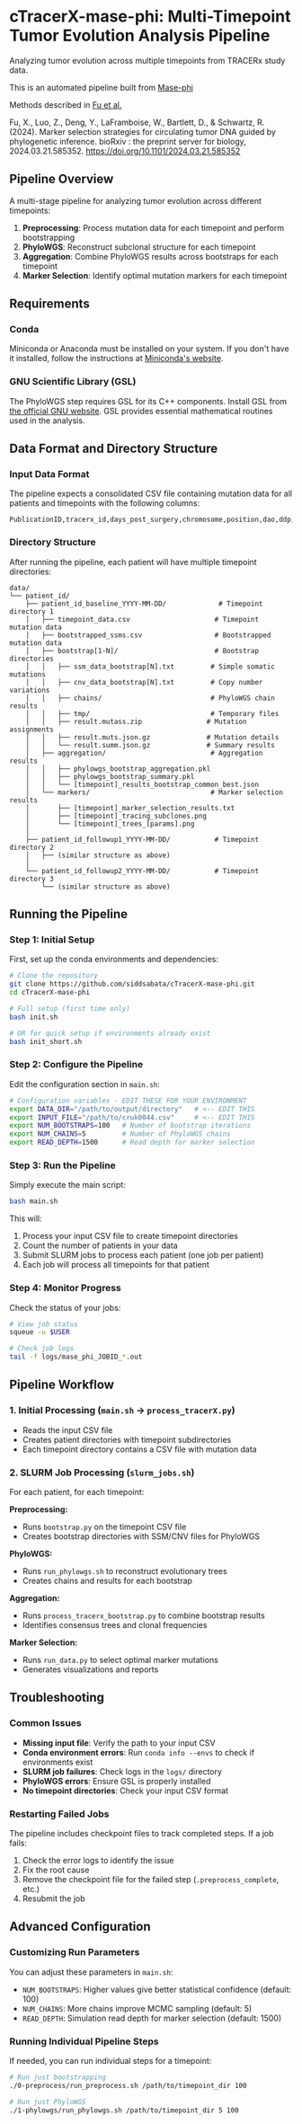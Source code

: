 # cTracerX-mase-phi: Multi-Timepoint Tumor Evolution Analysis Pipeline

Analyzing tumor evolution across multiple timepoints from TRACERx study data.

This is an automated pipeline built from [Mase-phi](https://github.com/CMUSchwartzLab/Mase-phi)

Methods described in [Fu et al.](https://pubmed.ncbi.nlm.nih.gov/38586041/)

Fu, X., Luo, Z., Deng, Y., LaFramboise, W., Bartlett, D., & Schwartz, R. (2024). Marker selection strategies for circulating tumor DNA guided by phylogenetic inference. bioRxiv : the preprint server for biology, 2024.03.21.585352. https://doi.org/10.1101/2024.03.21.585352

## Pipeline Overview

A multi-stage pipeline for analyzing tumor evolution across different timepoints:
1. **Preprocessing**: Process mutation data for each timepoint and perform bootstrapping
2. **PhyloWGS**: Reconstruct subclonal structure for each timepoint
3. **Aggregation**: Combine PhyloWGS results across bootstraps for each timepoint
4. **Marker Selection**: Identify optimal mutation markers for each timepoint

## Requirements

### Conda
Miniconda or Anaconda must be installed on your system. If you don't have it installed, follow the instructions at [Miniconda's website](https://docs.conda.io/en/latest/miniconda.html).

### GNU Scientific Library (GSL)
The PhyloWGS step requires GSL for its C++ components. Install GSL from [the official GNU website](https://www.gnu.org/software/gsl/). GSL provides essential mathematical routines used in the analysis.

## Data Format and Directory Structure

### Input Data Format
The pipeline expects a consolidated CSV file containing mutation data for all patients and timepoints with the following columns:
```
PublicationID,tracerx_id,days_post_surgery,chromosome,position,dao,ddp,daf,gene_name,exonic.func,is_tree_clone,DriverMut
```

### Directory Structure
After running the pipeline, each patient will have multiple timepoint directories:
```
data/
└── patient_id/
    ├── patient_id_baseline_YYYY-MM-DD/             # Timepoint directory 1
    │   ├── timepoint_data.csv                     # Timepoint mutation data
    │   ├── bootstrapped_ssms.csv                  # Bootstrapped mutation data
    │   ├── bootstrap[1-N]/                        # Bootstrap directories
    │   │   ├── ssm_data_bootstrap[N].txt         # Simple somatic mutations
    │   │   ├── cnv_data_bootstrap[N].txt         # Copy number variations
    │   │   ├── chains/                           # PhyloWGS chain results
    │   │   ├── tmp/                              # Temporary files
    │   │   ├── result.mutass.zip                # Mutation assignments
    │   │   ├── result.muts.json.gz              # Mutation details
    │   │   └── result.summ.json.gz              # Summary results
    │   ├── aggregation/                          # Aggregation results
    │   │   ├── phylowgs_bootstrap_aggregation.pkl
    │   │   ├── phylowgs_bootstrap_summary.pkl
    │   │   └── [timepoint]_results_bootstrap_common_best.json
    │   └── markers/                              # Marker selection results
    │       ├── [timepoint]_marker_selection_results.txt
    │       ├── [timepoint]_tracing_subclones.png
    │       └── [timepoint]_trees_[params].png
    │
    ├── patient_id_followup1_YYYY-MM-DD/           # Timepoint directory 2
    │   ├── (similar structure as above)
    │
    └── patient_id_followup2_YYYY-MM-DD/           # Timepoint directory 3
        └── (similar structure as above)
```

## Running the Pipeline

### Step 1: Initial Setup
First, set up the conda environments and dependencies:
```bash
# Clone the repository
git clone https://github.com/siddsabata/cTracerX-mase-phi.git
cd cTracerX-mase-phi

# Full setup (first time only)
bash init.sh

# OR for quick setup if environments already exist
bash init_short.sh
```

### Step 2: Configure the Pipeline
Edit the configuration section in `main.sh`:
```bash
# Configuration variables - EDIT THESE FOR YOUR ENVIRONMENT
export DATA_DIR="/path/to/output/directory"   # <-- EDIT THIS
export INPUT_FILE="/path/to/cruk0044.csv"     # <-- EDIT THIS
export NUM_BOOTSTRAPS=100   # Number of bootstrap iterations
export NUM_CHAINS=5         # Number of PhyloWGS chains
export READ_DEPTH=1500      # Read depth for marker selection
```

### Step 3: Run the Pipeline
Simply execute the main script:
```bash
bash main.sh
```

This will:
1. Process your input CSV file to create timepoint directories
2. Count the number of patients in your data
3. Submit SLURM jobs to process each patient (one job per patient)
4. Each job will process all timepoints for that patient

### Step 4: Monitor Progress
Check the status of your jobs:
```bash
# View job status
squeue -u $USER

# Check job logs
tail -f logs/mase_phi_JOBID_*.out
```

## Pipeline Workflow

### 1. Initial Processing (`main.sh` → `process_tracerX.py`)
- Reads the input CSV file 
- Creates patient directories with timepoint subdirectories
- Each timepoint directory contains a CSV file with mutation data

### 2. SLURM Job Processing (`slurm_jobs.sh`)
For each patient, for each timepoint:

**Preprocessing:**
- Runs `bootstrap.py` on the timepoint CSV file
- Creates bootstrap directories with SSM/CNV files for PhyloWGS

**PhyloWGS:**
- Runs `run_phylowgs.sh` to reconstruct evolutionary trees
- Creates chains and results for each bootstrap

**Aggregation:**
- Runs `process_tracerx_bootstrap.py` to combine bootstrap results
- Identifies consensus trees and clonal frequencies  

**Marker Selection:**
- Runs `run_data.py` to select optimal marker mutations
- Generates visualizations and reports

## Troubleshooting

### Common Issues
- **Missing input file**: Verify the path to your input CSV
- **Conda environment errors**: Run `conda info --envs` to check if environments exist
- **SLURM job failures**: Check logs in the `logs/` directory
- **PhyloWGS errors**: Ensure GSL is properly installed
- **No timepoint directories**: Check your input CSV format

### Restarting Failed Jobs
The pipeline includes checkpoint files to track completed steps. If a job fails:
1. Check the error logs to identify the issue
2. Fix the root cause
3. Remove the checkpoint file for the failed step (`.preprocess_complete`, etc.)
4. Resubmit the job

## Advanced Configuration

### Customizing Run Parameters
You can adjust these parameters in `main.sh`:
- `NUM_BOOTSTRAPS`: Higher values give better statistical confidence (default: 100)
- `NUM_CHAINS`: More chains improve MCMC sampling (default: 5)
- `READ_DEPTH`: Simulation read depth for marker selection (default: 1500)

### Running Individual Pipeline Steps
If needed, you can run individual steps for a timepoint:
```bash
# Run just bootstrapping
./0-preprocess/run_preprocess.sh /path/to/timepoint_dir 100

# Run just PhyloWGS
./1-phylowgs/run_phylowgs.sh /path/to/timepoint_dir 5 100
```
